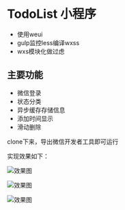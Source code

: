 # TodoList 小程序

- 使用weui
- gulp监控less编译wxss
- wxs模块化做过虑

## 主要功能

- 微信登录
- 状态分类
- 异步缓存存储信息
- 添加时间显示
- 滑动删除

clone下来，导出微信开发者工具即可运行

实现效果如下：

![效果图](https://raw.githubusercontent.com/ch563/TodoList-wechat/master/img/01.png)

![效果图](https://raw.githubusercontent.com/ch563/TodoList-wechat/master/img/02.png)

![效果图](https://raw.githubusercontent.com/ch563/TodoList-wechat/master/img/03.png)